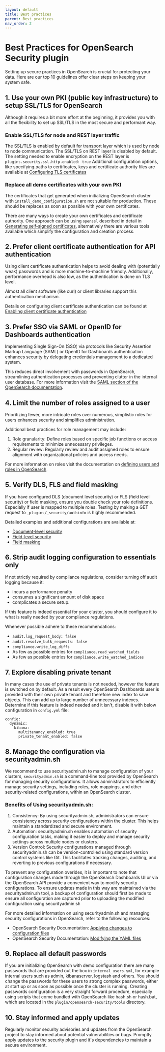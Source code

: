 ```yaml
---
layout: default
title: Best practices
parent: Best practices
nav_order: 2
---
```


# Best Practices for OpenSearch Security plugin

Setting up secure practices in OpenSearch is crucial for protecting your data. Here are our top 10 guidelines offer clear steps on keeping your system safe.

## 1. Use your own PKI (public key infrastructure) to setup SSL/TLS for OpenSearch

Although it requires a bit more effort at the beginning, it provides you with all the flexibility to set up SSL/TLS in the most secure and performant way.

### Enable SSL/TLS for node and REST layer traffic
The SSL/TLS is enabled by default for transport layer which is used by node to node communication. The SSL/TLS on REST layer is disabled by default.
The setting needed to enable encryption on the REST layer is `plugins.security.ssl.http.enabled: true`
Additional configuration options, like specifying paths to certificates, keys and certificate authority files are available at [Configuring TLS certificates]({{site.url}}{{site.baseurl}}/security/configuration/tls/)

### Replace all demo certificates with your own PKI
The certificates that get generated when initializing OpenSearch cluster with `install_demo_configuration.sh` are not suitable for production. These should be replaces as soon as possible with your own certificates.

There are many ways to create your own certificates and certificate authority. One approach can be using `openssl` described in detail in [Generating self-signed certificates]({{site.url}}{{site.baseurl}}/security/configuration/generate-certificates/), alternatively there are various tools available which simplify the configuration and creation process.


## 2. Prefer client certificate authentication for API authentication

Using client certificate authentication helps to avoid dealing with (potentially weak) passwords and is more machine-to-machine friendly. Additionally, performance overhead is also low, as the authentication is done on TLS level.

Almost all client software (like curl) or client libraries support this authentication mechanism.

Details on configuring client certificate authentication can be found at [Enabling client certificate authentication]({{site.url}}{{site.baseurl}}/security/authentication-backends/client-auth/#enabling-client-certificate-authentication)


## 3. Prefer SSO via SAML or OpenID for Dashboards authentication

Implementing Single Sign-On (SSO) via protocols like Security Assertion Markup Language (SAML) or OpenID for Dashboards authentication enhances security by delegating credentials management to a dedicated system.

This reduces direct involvement with passwords in OpenSearch, streamlining authentication processes and preventing clutter in the internal user database. For more information visit the [SAML section of the OpenSearch documentation]({{site.url}}{{site.baseurl}}/security/authentication-backends/saml/).

## 4. Limit the number of roles assigned to a user

Prioritizing fewer, more intricate roles over numerous, simplistic roles for users enhances security and simplifies administration.

Additional best practices for role management may include:

1. Role granularity: Define roles based on specific job functions or access requirements to minimize unnecessary privileges.
2. Regular review: Regularly review and audit assigned roles to ensure alignment with organizational policies and access needs.

For more information on roles visit the documentation on [defining users and roles in OpenSearch]({{site.url}}{{site.baseurl}}/security/access-control/users-roles/).

## 5. Verify DLS, FLS and field masking

If you have configured DLS (document level security) or FLS (field level security) or field masking, ensure you double check your role definitions. Especially if user is mapped to multiple roles. Testing by making a GET request to `_plugins/_security/authinfo` is highly recommended. 

Detailed examples and additional configurations are available at:
 - [Document-level security]({{site.url}}{{site.baseurl}}/security/access-control/document-level-security/)
 - [Field-level security]({{site.url}}{{site.baseurl}}/security/access-control/field-level-security/)
 - [Field masking]({{site.url}}{{site.baseurl}}/security/access-control/field-masking/)

## 6. Strip audit logging configuration to essentials only

If not strictly required by compliance regulations, consider turning off audit logging because it:
 - incurs a performance penalty
 - consumes a significant amount of disk space
 - complicates a secure setup.

If this feature is indeed essential for your cluster, you should configure it to what is really needed by your compliance regulations.

Whenever possible adhere to these recommendations:
- `audit.log_request_body: false`
- `audit.resolve_bulk_requests: false`
- `compliance.write_log_diffs`
- As few as possible entries for `compliance.read_watched_fields`
- As few as possible entries for `compliance.write_watched_indices`

## 7. Explore disabling private tenant

In many cases the use of private tenants is not needed, however the feature is switched on by default. As a result every OpenSearch Dashboards user is provided with their own private tenant and therefore new index to save objects. This can add up to large number of unnecessary indexes. Determine if this feature is indeed needed and it isn't, disable it with below configuration in `config.yml` file:
```
config:
  dynamic:
    kibana:
      multitenancy_enabled: true
      private_tenant_enabled: false
```

## 8. Manage the configuration via securityadmin.sh

We recommend to use securityadmin.sh to manage configuration of your clusters, `securityadmin.sh` is a command-line tool provided by OpenSearch for managing security configurations. It allows administrators to efficiently manage security settings, including roles, role mappings, and other security-related configurations, within an OpenSearch cluster.

### Benefits of Using securityadmin.sh:
1. Consistency: By using securityadmin.sh, administrators can ensure consistency across security configurations within the cluster. This helps maintain a standardized and secure environment.
2. Automation: securityadmin.sh enables automation of security configuration tasks, making it easier to deploy and manage security settings across multiple nodes or clusters.
3. Version Control: Security configurations managed through securityadmin.sh can be version-controlled using standard version control systems like Git. This facilitates tracking changes, auditing, and reverting to previous configurations if necessary.

To prevent any configuration overides, it is important to note that configuration changes made through the OpenSearch Dashboards UI or via the OpenSearch API provide a convenient way to modify security configurations. To ensure updates made in this way are maintained via the securityadmin.sh tool, a backup of configuration should first be made to ensure all configuration are captured prior to uploading the modified configuration using securityadmin.sh

For more detailed information on using securityadmin.sh and managing security configurations in OpenSearch, refer to the following resources:
- OpenSearch Security Documentation: [Applying changes to configuration files]({{site.url}}{{site.baseurl}}/security/configuration/security-admin/)
- OpenSearch Security Documentation: [Modifying the YAML files]({{site.url}}{{site.baseurl}}/security/configuration/yaml/)

## 9. Replace all default passwords

If you are initializing OpenSearch with demo configuration there are many passwords that are provided out the box in `internal_users.yml`, for example internal users such as admin, kibanaserver, logstash and others.
You should change the passwords for these users to strong complex passwords, either at start up or as soon as possible once the cluster is running.
Creating passwords configuration is a very straight forward procedure, especially using scripts that come bundled with OpenSearch like hash.sh or hash.bat, which are located in the `plugin/opensearch-security/tools` directory. 

## 10. Stay informed and apply updates

Regularly monitor security advisories and updates from the OpenSearch project to stay informed about potential vulnerabilities or bugs. Promptly apply updates to the security plugin and it's dependencies to maintain a secure environment.